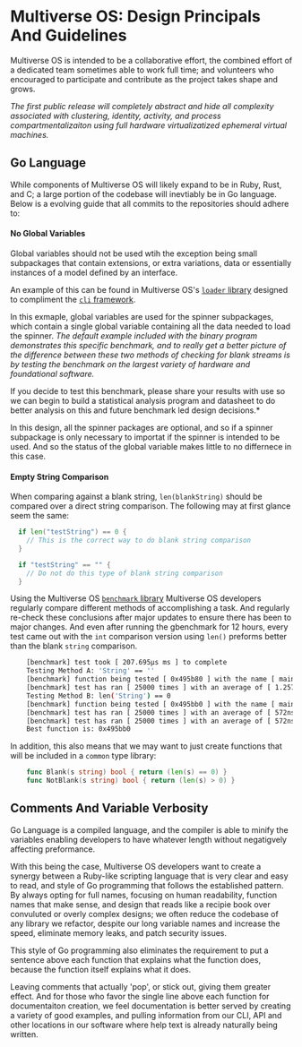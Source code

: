 # Multiverse OS: Design Principals And Guidelines
Multiverse OS is intended to be a collaborative effort, the combined effort of 
a dedicated team sometimes able to work full time; and volunteers who
encouraged to participate and contribute as the project takes shape and grows.

*The first public release will completely abstract and hide all complexity
associated with clustering, identity, activity, and process compartmentalizaiton
using full hardware virtualizatized ephemeral virtual machines.*


## Go Language
While components of Multiverse OS will likely expand to be in Ruby, Rust, and 
C; a large portion of the codebase will inevtiably be in Go language.  Below is 
a evolving guide that all commits to the repositories should adhere to: 


#### No Global Variables
Global variables should not be used wtih the exception being small subpackages
that contain extensions, or extra variations, data or essentially instances of a
model defined by an interface. 

An example of this can be found in Multiverse OS's [`loader`
library](github.com/multiverse-os/loader) designed
to compliment the [`cli` framework](https://github.com/multiverse-os/cli).

In this exmaple, global variables are used for the spinner subpackages, which
contain a single global variable containing all the data needed to load the
spinner. *The default example included with the binary program demonstrates this
specific benchmark, and to really get a better picture of the difference between
these two methods of checking for blank streams is by testing the benchmark on
the largest variety of hardware and foundational software.* 

If you decide to test this benchmark, please share your results with use so we 
can begin to build a statistical analysis program and datasheet to do better
analysis on this and future benchmark led design decisions.*

In this design, all the spinner packages are optional, and so if a
spinner subpackage is only necessary to importat if the spinner is intended to
be used. And so the status of the global variable makes little to no differnece
in this case. 


#### Empty String Comparison 
When comparing against a blank string, `len(blankString)` should be compared
over a direct string comparison. The following may at first glance seem the
same: 

```Go
  if len("testString") == 0 {
    // This is the correct way to do blank string comparison
  }

  if "testString" == "" {
    // Do not do this type of blank string comparison
  }
```


Using the Multiverse OS [`benchmark`
library](https://github.com/multiverse-os/benchmark) Multiverse OS developers
regularly compare different methods of accomplishing a task. And regularly
re-check these conclusions after major updates to ensure there has been to major
changes. And even after running the gbenchmark for 12 hours, every test came out
with the `int` comparison version using `len()` preforms better than the blank
`string` comparison. 

```Bash
    [benchmark] test took [ 207.695µs ms ] to complete 
    Testing Method A: 'String' == ''
    [benchmark] function being tested [ 0x495b80 ] with the name [ main.main.func1 ]
    [benchmark] test has ran [ 25000 times ] with an average of [ 1.257µs  microseconds ]
    Testing Method B: len('String') == 0
    [benchmark] function being tested [ 0x495bb0 ] with the name [ main.main.func2 ]
    [benchmark] test has ran [ 25000 times ] with an average of [ 572ns  microseconds ]
    [benchmark] test has ran [ 25000 times ] with an average of [ 572ns  microseconds ]
    Best function is: 0x495bb0
```


In addition, this also means that we may want to just create functions that will
be included in a `common` type library: 

```Go 
    func Blank(s string) bool { return (len(s) == 0) } 
    func NotBlank(s string) bool { return (len(s) > 0) }
```


## Comments And Variable Verbosity
Go Language is a compiled language, and the compiler is able to minify the
variables enabling developers to have whatever length without negatigvely
affecting preformance. 

With this being the case, Multiverse OS developers want to create a synergy
between a Ruby-like scripting language that is very clear and easy to read, and
style of Go programming that follows the established pattern. By always opting
for full names, focusing on human readability, function names that make sense,
and design that reads like a recipie book over convuluted or overly complex
designs; we often reduce the codebase of any library we refactor, despite our
long variable names and increase the speed, eliminate memory leaks, and patch
security issues. 

This style of Go programming also eliminates the requirement to put a sentence
above each function that explains what the function does, because the function
itself explains what it does. 

Leaving comments that actually 'pop', or stick out, giving them greater effect.
And for those who favor the single line above each function for documentaiton
creation, we feel documentation is better served by creating a variety of good
examples, and pulling information from our CLI, API and other locations in our
software where help text is already naturally being written. 




